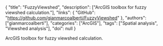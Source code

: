 {
  "title": "FuzzyViewshed",
  "description": ["ArcGIS toolbox for fuzzy viewshed calculation."],
  "links": {
    "GitHub": "https://github.com/gianmarcoalberti/FuzzyViewshed"
  },
  "authors": ["gianmarcoalberti"],
  "categories": ["ArcGIS"],
  "tags": ["Spatial analysis", "Viewshed analysis"],
  "doi": null
}

<!-- Generated by csv2md.R – do not edit by hand -->

ArcGIS toolbox for fuzzy viewshed calculation.